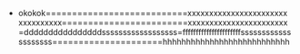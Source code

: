 - okokok===========================xxxxxxxxxxxxxxxxxxxxxxxxxxxxxxxxx========================xxxxxxxxxxxxxxxxxxxxxxx=ddddddddddddddddssssssssssssssssss=ffffffffffffffffffffffssssssssssssssssssss=====================hhhhhhhhhhhhhhhhhhhhhhhhhhh